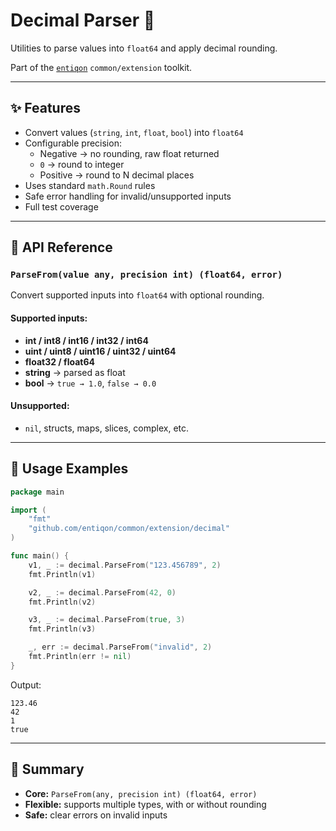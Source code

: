 # Decimal Parser 💯

Utilities to parse values into `float64` and apply decimal rounding.

Part of the [`entiqon`](https://github.com/entiqon/entiqon) `common/extension` toolkit.

---

## ✨ Features

- Convert values (`string`, `int`, `float`, `bool`) into `float64`
- Configurable precision:
  - Negative → no rounding, raw float returned
  - `0` → round to integer
  - Positive → round to N decimal places
- Uses standard `math.Round` rules
- Safe error handling for invalid/unsupported inputs
- Full test coverage

---

## 📑 API Reference

### `ParseFrom(value any, precision int) (float64, error)`

Convert supported inputs into `float64` with optional rounding.

#### Supported inputs:
- **int / int8 / int16 / int32 / int64**
- **uint / uint8 / uint16 / uint32 / uint64**
- **float32 / float64**
- **string** → parsed as float
- **bool** → `true → 1.0`, `false → 0.0`

#### Unsupported:
- `nil`, structs, maps, slices, complex, etc.

---

## 🔹 Usage Examples

```go
package main

import (
    "fmt"
    "github.com/entiqon/common/extension/decimal"
)

func main() {
    v1, _ := decimal.ParseFrom("123.456789", 2)
    fmt.Println(v1)

    v2, _ := decimal.ParseFrom(42, 0)
    fmt.Println(v2)

    v3, _ := decimal.ParseFrom(true, 3)
    fmt.Println(v3)

    _, err := decimal.ParseFrom("invalid", 2)
    fmt.Println(err != nil)
}
```

Output:
```
123.46
42
1
true
```

---

## 📌 Summary

- **Core:** `ParseFrom(any, precision int) (float64, error)`
- **Flexible:** supports multiple types, with or without rounding
- **Safe:** clear errors on invalid inputs
